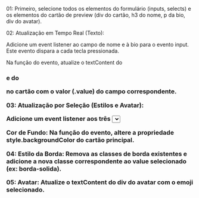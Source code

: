 01: Primeiro, selecione todos os elementos do formulário (inputs, selects) e os elementos do cartão de preview (div do cartão, h3 do nome, p da bio, div do avatar).

02: Atualização em Tempo Real (Texto):

Adicione um event listener ao campo de nome e à bio para o evento input. Este evento dispara a cada tecla pressionada.

Na função do evento, atualize o textContent do <h3> e do <p> no cartão com o valor (.value) do campo correspondente.

03: Atualização por Seleção (Estilos e Avatar):

Adicione um event listener aos três <select> (cor, borda e avatar) para o evento change.

Cor de Fundo: Na função do evento, altere a propriedade style.backgroundColor do cartão principal.

04: Estilo da Borda: Remova as classes de borda existentes e adicione a nova classe correspondente ao value selecionado (ex: borda-solida).

05: Avatar: Atualize o textContent do div do avatar com o emoji selecionado.
